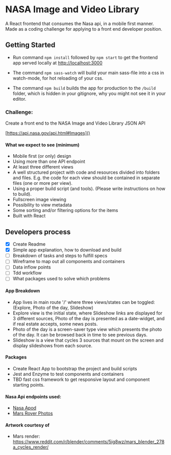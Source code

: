 # NASA Image and Video Library
A React frontend that consumes the Nasa api, in a mobile first manner. Made as a coding challenge for applying to a front end developer position.
## Getting Started

- Run command ```npm install``` followed by ```npm start```
to get the frontend app served locally at [http://localhost:3000](http://localhost:3000)

- The command ```npm sass-watch``` will build your main sass-file into a css in watch-mode, for hot reloading of your css.

- The command ```npm build``` builds the app for production to the ```/build``` folder, which is hidden in your gitignore, why you might not see it in your editor.

### Challenge:

Create a front end to the NASA Image and Video Library JSON API

[https://api.nasa.gov/api.html#Images]()

#### What we expect to see (minimum)


- Mobile first (or only) design
- Using more than one API endpoint
- At least three different views
- A well structured project with code and resources divided into folders and files. E.g. the code for each view should be contained in separate files (one or more per view).
- Using a proper build script (and tools). (Please write instructions on how to build).
- Fullscreen image viewing
- Possibility to view metadata
- Some sorting and/or filtering options for the items
- Built with React



## Developers process

- [x] Create Readme
- [x] Simple app explanation, how to download and build
- [ ] Breakdown of tasks and steps to fulfill specs
- [ ] Wireframe to map out all components and containers
- [ ] Data inflow points
- [ ] Tdd workflow
- [ ] What packages used to solve which problems

#### App Breakdown

- App lives in main route '/' where three views/states can be toggled: (Explore, Photo of the day, Slideshow)
- Explore view is the initial state, where Slideshow links are displayed for 3 different sources, Photo of the day is presented as a date-widget, and if real estate accepts, some news posts.
- Photo of the day is a screen-saver type view which presents the photo of the day. It can be browsed back in time to see previous days.
- Slideshow is a view that cycles 3 sources that mount on the screen and display slideshows from each source.

#### Packages

- Create React App to bootstrap the project and build scripts
- Jest and Enzyme to test components and containers
- TBD fast css framework to get responsive layout and component starting points.


#### Nasa Api endpoints used:
- [Nasa Apod](https://api.nasa.gov/api.html#apod)
- [Mars Rover Photos](https://api.nasa.gov/api.html#MarsPhotos)

#### Artwork courtesy of
- Mars render: https://www.reddit.com/r/blender/comments/5ig8wz/mars_blender_278a_cycles_render/

